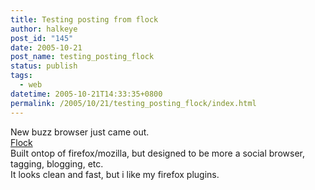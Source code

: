 ```yaml
---
title: Testing posting from flock
author: halkeye
post_id: "145"
date: 2005-10-21
post_name: testing_posting_flock
status: publish
tags:
  - web
datetime: 2005-10-21T14:33:35+0800
permalink: /2005/10/21/testing_posting_flock/index.html
---
```


New buzz browser just came out.  
[Flock](https://web.archive.org/web/20051023005035/http://www.flock.com:80/)  
Built ontop of firefox/mozilla, but designed to be more a social browser, tagging, blogging, etc.  
It looks clean and fast, but i like my firefox plugins.
